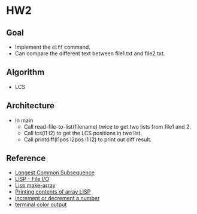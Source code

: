 # HW2

## Goal

+ Implement the `diff` command.
+ Can compare the different text between file1.txt and file2.txt.

## Algorithm

+ LCS

## Architecture

+ In main
  + Call read-file-to-list(filename) twice to get two lists from file1 and 2.
  + Call lcs(l1 l2) to get the LCS positions in two list.
  + Call printdiff(l1pos l2pos l1 l2) to print out diff result.

## Reference

+ [Longest Common Subsequence](http://www.csie.ntnu.edu.tw/~u91029/LongestCommonSubsequence.html)
+ [LISP - File I/O](https://www.tutorialspoint.com/lisp/lisp_file_io.htm)
+ [Lisp make-array](https://www.tutorialspoint.com/lisp/lisp_arrays.htm)
+ [Printing contents of array LISP](https://stackoverflow.com/a/9254931/6734174)
+ [increment or decrement a number](https://stackoverflow.com/a/3736113/6734174)
+ [terminal color output](http://www.lispforum.com/viewtopic.php?f=2&t=420#p2779)
